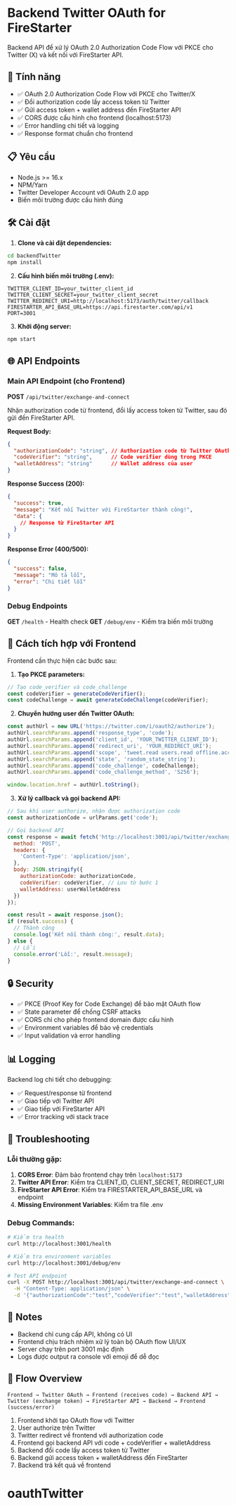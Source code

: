 # Backend Twitter OAuth for FireStarter

Backend API để xử lý OAuth 2.0 Authorization Code Flow với PKCE cho Twitter (X) và kết nối với FireStarter API.

## 🚀 Tính năng

- ✅ OAuth 2.0 Authorization Code Flow với PKCE cho Twitter/X
- ✅ Đổi authorization code lấy access token từ Twitter
- ✅ Gửi access token + wallet address đến FireStarter API
- ✅ CORS được cấu hình cho frontend (localhost:5173)
- ✅ Error handling chi tiết và logging
- ✅ Response format chuẩn cho frontend

## 📋 Yêu cầu

- Node.js >= 16.x
- NPM/Yarn
- Twitter Developer Account với OAuth 2.0 app
- Biến môi trường được cấu hình đúng

## 🛠️ Cài đặt

1. **Clone và cài đặt dependencies:**
```bash
cd backendTwitter
npm install
```

2. **Cấu hình biến môi trường (.env):**
```env
TWITTER_CLIENT_ID=your_twitter_client_id
TWITTER_CLIENT_SECRET=your_twitter_client_secret
TWITTER_REDIRECT_URI=http://localhost:5173/auth/twitter/callback
FIRESTARTER_API_BASE_URL=https://api.firestarter.com/api/v1
PORT=3001
```

3. **Khởi động server:**
```bash
npm start
```

## 🌐 API Endpoints

### Main API Endpoint (cho Frontend)

**POST** `/api/twitter/exchange-and-connect`

Nhận authorization code từ frontend, đổi lấy access token từ Twitter, sau đó gửi đến FireStarter API.

**Request Body:**
```json
{
  "authorizationCode": "string", // Authorization code từ Twitter OAuth
  "codeVerifier": "string",      // Code verifier dùng trong PKCE
  "walletAddress": "string"      // Wallet address của user
}
```

**Response Success (200):**
```json
{
  "success": true,
  "message": "Kết nối Twitter với FireStarter thành công!",
  "data": {
    // Response từ FireStarter API
  }
}
```

**Response Error (400/500):**
```json
{
  "success": false,
  "message": "Mô tả lỗi",
  "error": "Chi tiết lỗi"
}
```

### Debug Endpoints

**GET** `/health` - Health check
**GET** `/debug/env` - Kiểm tra biến môi trường

## 🔧 Cách tích hợp với Frontend

Frontend cần thực hiện các bước sau:

1. **Tạo PKCE parameters:**
```javascript
// Tạo code_verifier và code_challenge
const codeVerifier = generateCodeVerifier();
const codeChallenge = await generateCodeChallenge(codeVerifier);
```

2. **Chuyển hướng user đến Twitter OAuth:**
```javascript
const authUrl = new URL('https://twitter.com/i/oauth2/authorize');
authUrl.searchParams.append('response_type', 'code');
authUrl.searchParams.append('client_id', 'YOUR_TWITTER_CLIENT_ID');
authUrl.searchParams.append('redirect_uri', 'YOUR_REDIRECT_URI');
authUrl.searchParams.append('scope', 'tweet.read users.read offline.access');
authUrl.searchParams.append('state', 'random_state_string');
authUrl.searchParams.append('code_challenge', codeChallenge);
authUrl.searchParams.append('code_challenge_method', 'S256');

window.location.href = authUrl.toString();
```

3. **Xử lý callback và gọi backend API:**
```javascript
// Sau khi user authorize, nhận được authorization code
const authorizationCode = urlParams.get('code');

// Gọi backend API
const response = await fetch('http://localhost:3001/api/twitter/exchange-and-connect', {
  method: 'POST',
  headers: {
    'Content-Type': 'application/json',
  },
  body: JSON.stringify({
    authorizationCode: authorizationCode,
    codeVerifier: codeVerifier, // Lưu từ bước 1
    walletAddress: userWalletAddress
  })
});

const result = await response.json();
if (result.success) {
  // Thành công
  console.log('Kết nối thành công:', result.data);
} else {
  // Lỗi
  console.error('Lỗi:', result.message);
}
```

## 🔒 Security

- ✅ PKCE (Proof Key for Code Exchange) để bảo mật OAuth flow
- ✅ State parameter để chống CSRF attacks
- ✅ CORS chỉ cho phép frontend domain được cấu hình
- ✅ Environment variables để bảo vệ credentials
- ✅ Input validation và error handling

## 📊 Logging

Backend log chi tiết cho debugging:
- ✅ Request/response từ frontend
- ✅ Giao tiếp với Twitter API
- ✅ Giao tiếp với FireStarter API
- ✅ Error tracking với stack trace

## 🐛 Troubleshooting

### Lỗi thường gặp:

1. **CORS Error**: Đảm bảo frontend chạy trên `localhost:5173`
2. **Twitter API Error**: Kiểm tra CLIENT_ID, CLIENT_SECRET, REDIRECT_URI
3. **FireStarter API Error**: Kiểm tra FIRESTARTER_API_BASE_URL và endpoint
4. **Missing Environment Variables**: Kiểm tra file .env

### Debug Commands:

```bash
# Kiểm tra health
curl http://localhost:3001/health

# Kiểm tra environment variables
curl http://localhost:3001/debug/env

# Test API endpoint
curl -X POST http://localhost:3001/api/twitter/exchange-and-connect \
  -H "Content-Type: application/json" \
  -d '{"authorizationCode":"test","codeVerifier":"test","walletAddress":"test"}'
```

## 📝 Notes

- Backend chỉ cung cấp API, không có UI
- Frontend chịu trách nhiệm xử lý toàn bộ OAuth flow UI/UX
- Server chạy trên port 3001 mặc định
- Logs được output ra console với emoji để dễ đọc

## 🔄 Flow Overview

```
Frontend → Twitter OAuth → Frontend (receives code) → Backend API → Twitter (exchange token) → FireStarter API → Backend → Frontend (success/error)
```

1. Frontend khởi tạo OAuth flow với Twitter
2. User authorize trên Twitter
3. Twitter redirect về frontend với authorization code
4. Frontend gọi backend API với code + codeVerifier + walletAddress
5. Backend đổi code lấy access token từ Twitter
6. Backend gửi access token + walletAddress đến FireStarter
7. Backend trả kết quả về frontend
# oauthTwitter
